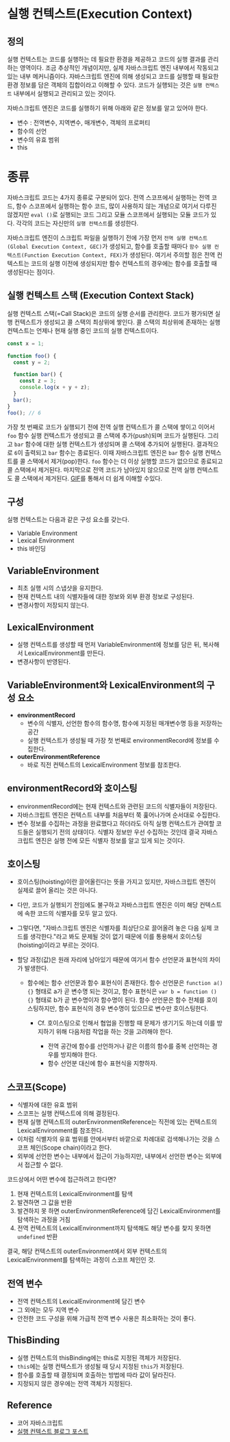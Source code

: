 # 실행 컨텍스트(Execution Context)

## 정의

실행 컨텍스트는 코드를 실행하는 데 필요한 환경을 제공하고 코드의 실행 결과를 관리하는 영역이다. 조금 추상적인 개념이지만, 실제 자바스크립트 엔진 내부에서 작동되고 있는 내부 메커니즘이다. 자바스크립트 엔진에 의해 생성되고 코드를 실행할 때 필요한 환경 정보를 담은 객체의 집합이라고 이해할 수 있다. 코드가 실행되는 것은 `실행 컨텍스트` 내부에서 실행되고 관리되고 있는 것이다.

자바스크립트 엔진은 코드를 실행하기 위해 아래와 같은 정보를 알고 있어야 한다.

- 변수 : 전역변수, 지역변수, 매개변수, 객체의 프로퍼티
- 함수의 선언
- 변수의 유효 범위
- this

# 종류

자바스크립트 코드는 4가지 종류로 구분되어 있다. 전역 스코프에서 실행하는 전역 코드, 함수 스코프에서 실행하는 함수 코드, 많이 사용하지 않는 개념으로 여기서 다루진 않겠지만 `eval ()`로 실행되는 코드 그리고 모듈 스코프에서 실행되는 모듈 코드가 있다. 각각의 코드는 자신만의 `실행 컨텍스트`를 생성한다.

자바스크립트 엔진이 스크립트 파일을 실행하기 전에 가장 먼저 `전역 실행 컨텍스트(Global Execution Context, GEC)`가 생성되고, 함수를 호출할 때마다 `함수 실행 컨텍스트(Function Execution Context, FEX)`가 생성된다. 여기서 주의할 점은 전역 컨텍스트는 코드의 실행 이전에 생성되지만 함수 컨텍스트의 경우에는 함수를 호출할 때 생성된다는 점이다.

## 실행 컨텍스트 스택 (Execution Context Stack)

실행 컨텍스트 스택(=Call Stack)은 코드의 실행 순서를 관리한다. 코드가 평가되면 실행 컨텍스트가 생성되고 콜 스택의 최상위에 쌓인다. 콜 스택의 최상위에 존재하는 실행 컨텍스트는 언제나 현재 실행 중인 코드의 실행 컨텍스트이다.

```js
const x = 1;

function foo() {
  const y = 2;

  function bar() {
    const z = 3;
    console.log(x + y + z);
  }
  bar();
}
foo(); // 6
```

가장 첫 번째로 코드가 실행되기 전에 전역 실행 컨텍스트가 콜 스택에 쌓이고 이어서 `foo` 함수 실행 컨텍스트가 생성되고 콜 스택에 추가(push)되며 코드가 실행된다. 그리고 `bar` 함수에 대한 실행 컨텍스트가 생성되며 콜 스택에 추가되어 실행된다. 결과적으로 `6`이 출력되고 `bar` 함수는 종료된다. 이때 자바스크립트 엔진은 `bar` 함수 실행 컨텍스트를 콜 스택에서 제거(pop)한다. `foo` 함수는 더 이상 실행할 코드가 없으므로 종료되고 콜 스택에서 제거된다. 마지막으로 전역 코드가 남아있지 않으므로 전역 실행 컨텍스트도 콜 스택에서 제거된다. [GIF](https://miro.medium.com/max/1100/1*dUl6qPEaDJJTXWythQsEtQ.gif)를 통해서 더 쉽게 이해할 수있다.

## 구성

실행 컨텍스트는 다음과 같은 구성 요소를 갖는다.

- Variable Environment
- Lexical Environment
- this 바인딩

## VariableEnvironment

- 최초 실행 시의 스냅샷을 유지한다.
- 현재 컨텍스트 내의 식별자들에 대한 정보와 외부 환경 정보로 구성된다.
- 변경사항이 저장되지 않는다.

## LexicalEnvironment

- 실행 컨텍스트를 생성할 때 먼저 VariableEnvironment에 정보를 담은 뒤, 복사해서 LexicalEnvironment를 만든다.
- 변경사항이 반영된다.

## VariableEnvironment와 LexicalEnvironment의 구성 요소

- **environmentRecord**
  - 변수의 식별자, 선언한 함수의 함수명, 함수에 지정된 매개변수명 등을 저장하는 공간
  - 실행 컨텍스트가 생성될 때 가장 첫 번째로 environmentRecord에 정보를 수집한다.
- **outerEnvironmentReference**
  - 바로 직전 컨텍스트의 LexicalEnvironment 정보를 참조한다.

## environmentRecord와 호이스팅

- environmentRecord에는 현재 컨텍스트와 관련된 코드의 식별자들이 저장된다.
- 자바스크립트 엔진은 컨텍스트 내부를 처음부터 쭉 훑어나가며 순서대로 수집한다.
- 변수 정보를 수집하는 과정을 완료했다고 하더라도 아직 실행 컨텍스트가 관여할 코드들은 실행되기 전의 상태이다. 식별자 정보만 우선 수집하는 것인데 결국 자바스크립트 엔진은 실행 전에 모든 식별자 정보를 알고 있게 되는 것이다.

## 호이스팅

- 호이스팅(hoisting)이란 끌어올린다는 뜻을 가지고 있지만, 자바스크립트 엔진이 실제로 끌어 올리는 것은 아니다.
- 다만, 코드가 실행되기 전임에도 불구하고 자바스크립트 엔진은 이미 해당 컨텍스트에 속한 코드의 식별자를 모두 알고 있다.
- 그렇다면, "자바스크립트 엔진은 식별자를 최상단으로 끌어올려 놓은 다음 실제 코드를 생각한다."라고 봐도 문제될 것이 없기 때문에 이를 통용해서 호이스팅(hoisting)이라고 부르는 것이다.
- 할당 과정(값)은 원래 자리에 남아있기 때문에 여기서 함수 선언문과 표현식의 차이가 발생한다.

  - 함수에는 함수 선언문과 함수 표현식이 존재한다.
    함수 선언문은 `function a(){}` 형태로 a가 곧 변수명 되는 것이고, 함수 표현식은 `var b = function () {}` 형태로 b가 곧 변수명이자 함수명이 된다.
    함수 선언문은 함수 전체를 호이스팅하지만, 함수 표현식의 경우 변수명이 있으므로 변수만 호이스팅한다.

    - Cf. 호이스팅으로 인해서 협업을 진행할 때 문제가 생기기도 하는데 이를 방지하기 위해 다음처럼 작업을 하는 것을 고려해야 한다.

      - 전역 공간에 함수를 선언하거나 같은 이름의 함수를 중복 선언하는 경우를 방지해야 한다.
      - 함수 선언분 대신에 함수 표현식을 지향하자.

## 스코프(Scope)

- 식별자에 대한 유효 범위
- 스코프는 실행 컨텍스트에 의해 결정된다.
- 현재 실행 컨텍스트의 outerEnvironmentReference는 직전에 있는 컨텍스트의 LexicalEnvironment를 참조한다.
- 이처럼 식별자의 유효 범위를 안에서부터 바깥으로 차례대로 검색해나가는 것을 스코프 체인(Scope chain)이라고 한다.
- 외부에 선언한 변수는 내부에서 접근이 가능하지만, 내부에서 선언한 변수는 외부에서 접근할 수 없다.

코드상에서 어떤 변수에 접근하려고 한다면?

1. 현재 컨텍스트의 LexicalEnvironment를 탐색
2. 발견하면 그 값을 반환
3. 발견하지 못 하면 outerEnvironmentReference에 담긴 LexicalEnvironment를 탐색하는 과정을 거침
4. 전역 컨텍스트의 LexicalEnvironment까지 탐색해도 해당 변수를 찾지 못하면 `undefined` 반환

결국, 해당 컨텍스트의 outerEnvironment에서 외부 컨텍스트의 LexicalEnvironment를 탐색하는 과정이 스코프 체인인 것.

## 전역 변수

- 전역 컨텍스트의 LexicalEnvironment에 담긴 변수
- 그 외에는 모두 지역 변수
- 안전한 코드 구성을 위해 가급적 전역 변수 사용은 최소화하는 것이 좋다.

## ThisBinding

- 실행 컨텍스트의 thisBinding에는 this로 지정된 객체가 저장된다.
- `this`에는 실행 컨텍스트가 생성될 때 당시 지정된 `this`가 저장된다.
- 함수를 호출할 때 결정되며 호출하는 방법에 따라 값이 달라진다.
- 지정되지 않은 경우에는 전역 객체가 지정된다.

## Reference

- 코어 자바스크립트
- [실행 컨텍스트 블로그 포스트](https://hyuns.netlify.app/execution-context/)
